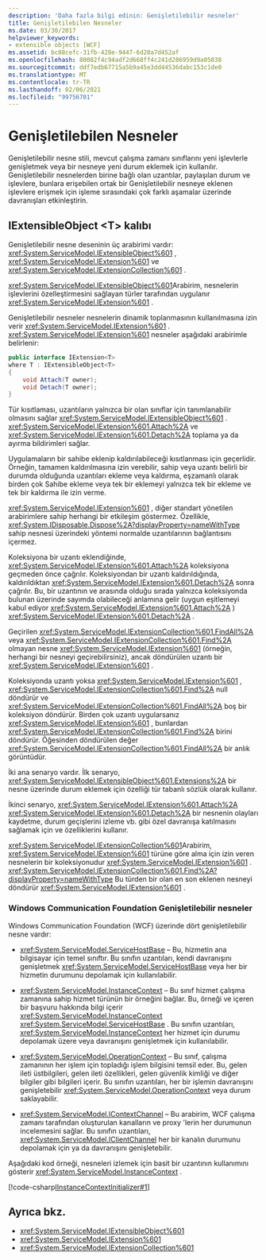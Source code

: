 ```yaml
---
description: 'Daha fazla bilgi edinin: Genişletilebilir nesneler'
title: Genişletilebilen Nesneler
ms.date: 03/30/2017
helpviewer_keywords:
- extensible objects [WCF]
ms.assetid: bc88cefc-31fb-428e-9447-6d20a7d452af
ms.openlocfilehash: 80082f4c94adf2d668ff4c241d286959d9a05038
ms.sourcegitcommit: ddf7edb67715a5b9a45e3dd44536dabc153c1de0
ms.translationtype: MT
ms.contentlocale: tr-TR
ms.lasthandoff: 02/06/2021
ms.locfileid: "99756701"
---
```

# <a name="extensible-objects"></a>Genişletilebilen Nesneler

Genişletilebilir nesne stili, mevcut çalışma zamanı sınıflarını yeni işlevlerle genişletmek veya bir nesneye yeni durum eklemek için kullanılır. Genişletilebilir nesnelerden birine bağlı olan uzantılar, paylaşılan durum ve işlevlere, bunlara erişebilen ortak bir Genişletilebilir nesneye eklenen işlevlere erişmek için işleme sırasındaki çok farklı aşamalar üzerinde davranışları etkinleştirin.

## <a name="the-iextensibleobjectt-pattern"></a>IExtensibleObject \<T> kalıbı

Genişletilebilir nesne deseninin üç arabirimi vardır: <xref:System.ServiceModel.IExtensibleObject%601> , <xref:System.ServiceModel.IExtension%601> ve <xref:System.ServiceModel.IExtensionCollection%601> .

<xref:System.ServiceModel.IExtensibleObject%601>Arabirim, nesnelerin işlevlerini özelleştirmesini sağlayan türler tarafından uygulanır <xref:System.ServiceModel.IExtension%601> .

Genişletilebilir nesneler nesnelerin dinamik toplanmasının kullanılmasına izin verir <xref:System.ServiceModel.IExtension%601> . <xref:System.ServiceModel.IExtension%601> nesneler aşağıdaki arabirimle belirlenir:

```csharp
public interface IExtension<T>
where T : IExtensibleObject<T>
{
    void Attach(T owner);
    void Detach(T owner);
}
```

Tür kısıtlaması, uzantıların yalnızca bir olan sınıflar için tanımlanabilir olmasını sağlar <xref:System.ServiceModel.IExtensibleObject%601> . <xref:System.ServiceModel.IExtension%601.Attach%2A> ve <xref:System.ServiceModel.IExtension%601.Detach%2A> toplama ya da ayırma bildirimleri sağlar.

Uygulamaların bir sahibe eklenip kaldırılabileceği kısıtlanması için geçerlidir. Örneğin, tamamen kaldırılmasına izin verebilir, sahip veya uzantı belirli bir durumda olduğunda uzantıları ekleme veya kaldırma, eşzamanlı olarak birden çok Sahibe ekleme veya tek bir eklemeyi yalnızca tek bir ekleme ve tek bir kaldırma ile izin verme.

<xref:System.ServiceModel.IExtension%601> , diğer standart yönetilen arabirimlere sahip herhangi bir etkileşim göstermez. Özellikle, <xref:System.IDisposable.Dispose%2A?displayProperty=nameWithType> sahip nesnesi üzerindeki yöntemi normalde uzantılarının bağlantısını içermez.

Koleksiyona bir uzantı eklendiğinde, <xref:System.ServiceModel.IExtension%601.Attach%2A> koleksiyona geçmeden önce çağrılır. Koleksiyondan bir uzantı kaldırıldığında, kaldırıldıktan <xref:System.ServiceModel.IExtension%601.Detach%2A> sonra çağrılır. Bu, bir uzantının ve arasında olduğu sırada yalnızca koleksiyonda bulunan üzerinde sayımda olabileceği anlamına gelir (uygun eşitlemeyi kabul ediyor <xref:System.ServiceModel.IExtension%601.Attach%2A> ) <xref:System.ServiceModel.IExtension%601.Detach%2A> .

Geçirilen <xref:System.ServiceModel.IExtensionCollection%601.FindAll%2A> veya <xref:System.ServiceModel.IExtensionCollection%601.Find%2A> olmayan nesne <xref:System.ServiceModel.IExtension%601> (örneğin, herhangi bir nesneyi geçirebilirsiniz), ancak döndürülen uzantı bir <xref:System.ServiceModel.IExtension%601> .

Koleksiyonda uzantı yoksa <xref:System.ServiceModel.IExtension%601> , <xref:System.ServiceModel.IExtensionCollection%601.Find%2A> null döndürür ve <xref:System.ServiceModel.IExtensionCollection%601.FindAll%2A> boş bir koleksiyon döndürür. Birden çok uzantı uygularsanız <xref:System.ServiceModel.IExtension%601> , bunlardan <xref:System.ServiceModel.IExtensionCollection%601.Find%2A> birini döndürür. Öğesinden döndürülen değer <xref:System.ServiceModel.IExtensionCollection%601.FindAll%2A> bir anlık görüntüdür.

İki ana senaryo vardır. İlk senaryo, <xref:System.ServiceModel.IExtensibleObject%601.Extensions%2A> bir nesne üzerinde durum eklemek için özelliği tür tabanlı sözlük olarak kullanır.

İkinci senaryo, <xref:System.ServiceModel.IExtension%601.Attach%2A> <xref:System.ServiceModel.IExtension%601.Detach%2A> bir nesnenin olayları kaydetme, durum geçişlerini izleme vb. gibi özel davranışa katılmasını sağlamak için ve özelliklerini kullanır.

<xref:System.ServiceModel.IExtensionCollection%601>Arabirim, <xref:System.ServiceModel.IExtension%601> türüne göre alma için izin veren nesnelerin bir koleksiyonudur <xref:System.ServiceModel.IExtension%601> . <xref:System.ServiceModel.IExtensionCollection%601.Find%2A?displayProperty=nameWithType> Bu türden bir olan en son eklenen nesneyi döndürür <xref:System.ServiceModel.IExtension%601> .

### <a name="extensible-objects-in-windows-communication-foundation"></a>Windows Communication Foundation Genişletilebilir nesneler

Windows Communication Foundation (WCF) üzerinde dört genişletilebilir nesne vardır:

- <xref:System.ServiceModel.ServiceHostBase> – Bu, hizmetin ana bilgisayar için temel sınıftır.  Bu sınıfın uzantıları, kendi davranışını genişletmek <xref:System.ServiceModel.ServiceHostBase> veya her bir hizmetin durumunu depolamak için kullanılabilir.

- <xref:System.ServiceModel.InstanceContext> – Bu sınıf hizmet çalışma zamanına sahip hizmet türünün bir örneğini bağlar.  Bu, örneği ve içeren bir başvuru hakkında bilgi içerir <xref:System.ServiceModel.InstanceContext> <xref:System.ServiceModel.ServiceHostBase> . Bu sınıfın uzantıları, <xref:System.ServiceModel.InstanceContext> her hizmet için durumu depolamak üzere veya davranışını genişletmek için kullanılabilir.

- <xref:System.ServiceModel.OperationContext> – Bu sınıf, çalışma zamanının her işlem için topladığı işlem bilgisini temsil eder.  Bu, gelen ileti üstbilgileri, gelen ileti özellikleri, gelen güvenlik kimliği ve diğer bilgiler gibi bilgileri içerir.  Bu sınıfın uzantıları, her bir işlemin davranışını genişletebilir <xref:System.ServiceModel.OperationContext> veya durum saklayabilir.

- <xref:System.ServiceModel.IContextChannel> – Bu arabirim, WCF çalışma zamanı tarafından oluşturulan kanalların ve proxy 'lerin her durumunun incelemesini sağlar.  Bu sınıfın uzantıları, <xref:System.ServiceModel.IClientChannel> her bir kanalın durumunu depolamak için ya da davranışını genişletebilir.

Aşağıdaki kod örneği, nesneleri izlemek için basit bir uzantının kullanımını gösterir <xref:System.ServiceModel.InstanceContext> .

[!code-csharp[IInstanceContextInitializer#1](../../../../samples/snippets/csharp/VS_Snippets_CFX/iinstancecontextinitializer/cs/initializer.cs#1)]

## <a name="see-also"></a>Ayrıca bkz.

- <xref:System.ServiceModel.IExtensibleObject%601>
- <xref:System.ServiceModel.IExtension%601>
- <xref:System.ServiceModel.IExtensionCollection%601>
